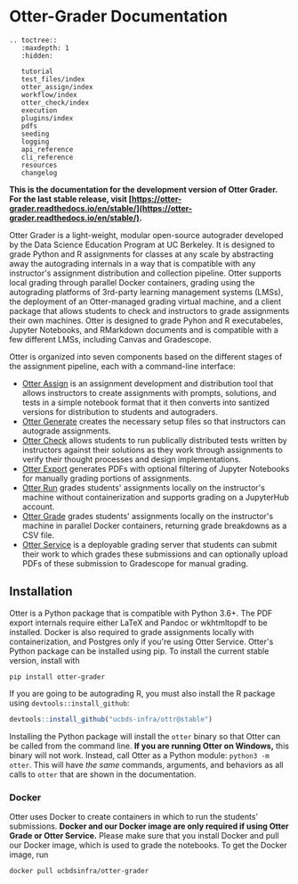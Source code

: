 # Otter-Grader Documentation

```eval_rst
.. toctree::
   :maxdepth: 1
   :hidden:

   tutorial
   test_files/index
   otter_assign/index
   workflow/index
   otter_check/index
   execution
   plugins/index
   pdfs
   seeding
   logging
   api_reference
   cli_reference
   resources
   changelog
```

**This is the documentation for the development version of Otter Grader. For the last stable release, visit [https://otter-grader.readthedocs.io/en/stable/](https://otter-grader.readthedocs.io/en/stable/).**

<!-- TODO: rewrite this -->

Otter Grader is a light-weight, modular open-source autograder developed by the Data Science Education Program at UC Berkeley. It is designed to grade Python and R assignments for classes at any scale by abstracting away the autograding internals in a way that is compatible with any instructor's assignment distribution and collection pipeline. Otter supports local grading through parallel Docker containers, grading using the autograding platforms of 3rd-party learning management systems (LMSs), the deployment of an Otter-managed grading virtual machine, and a client package that allows students to check and instructors to grade assignments their own machines. Otter is designed to grade Pyhon and R executabeles, Jupyter Notebooks, and RMarkdown documents and is compatible with a few different LMSs, including Canvas and Gradescope.

Otter is organized into seven components based on the different stages of the assignment pipeline, each with a command-line interface:

* [Otter Assign](otter_assign/index.md) is an assignment development and distribution tool that allows instructors to create assignments with prompts, solutions, and tests in a simple notebook format that it then converts into santized versions for distribution to students and autograders.
* [Otter Generate](workflow/otter_generate/index.md) creates the necessary setup files so that instructors can autograde assignments.
* [Otter Check](otter_check/index.md) allows students to run publically distributed tests written by instructors against their solutions as they work through assignments to verify their thought processes and design implementations.
* [Otter Export](pdfs.md) generates PDFs with optional filtering of Jupyter Notebooks for manually grading portions of assignments.
* [Otter Run](workflow/executing_submissions/otter_run.md) grades students' assignments locally on the instructor's machine without containerization and supports grading on a JupyterHub account.
* [Otter Grade](workflow/executing_submissions/otter_grade.md) grades students' assignments locally on the instructor's machine in parallel Docker containers, returning grade breakdowns as a CSV file.
* [Otter Service](otter_service.md) is a deployable grading server that students can submit their work to which grades these submissions and can optionally upload PDFs of these submission to Gradescope for manual grading.

## Installation

Otter is a Python package that is compatible with Python 3.6+. The PDF export internals require either LaTeX and Pandoc or wkhtmltopdf to be installed. Docker is also required to grade assignments locally with containerization, and Postgres only if you're using Otter Service. Otter's Python package can be installed using pip. To install the current stable version, install with

```
pip install otter-grader
```

If you are going to be autograding R, you must also install the R package using `devtools::install_github`:

```r
devtools::install_github("ucbds-infra/ottr@stable")
```

Installing the Python package will install the `otter` binary so that Otter can be called from the command line. **If you are running Otter on Windows,** this binary will not work. Instead, call Otter as a Python module: `python3 -m otter`. This will have _the same_ commands, arguments, and behaviors as all calls to `otter` that are shown in the documentation. 

### Docker

Otter uses Docker to create containers in which to run the students' submissions. **Docker and our Docker image are only required if using Otter Grade or Otter Service.** Please make sure that you install Docker and pull our Docker image, which is used to grade the notebooks. To get the Docker image, run

```
docker pull ucbdsinfra/otter-grader
```
